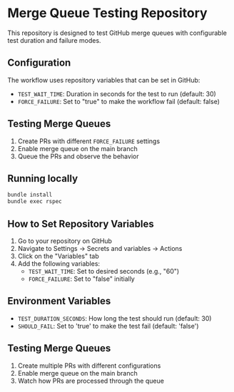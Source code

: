# Merge Queue Testing Repository

This repository is designed to test GitHub merge queues with configurable test duration and failure modes.

## Configuration

The workflow uses repository variables that can be set in GitHub:

- `TEST_WAIT_TIME`: Duration in seconds for the test to run (default: 30)
- `FORCE_FAILURE`: Set to "true" to make the workflow fail (default: false)

## Testing Merge Queues

1. Create PRs with different `FORCE_FAILURE` settings
2. Enable merge queue on the main branch
3. Queue the PRs and observe the behavior

## Running locally

```bash
bundle install
bundle exec rspec
```

## How to Set Repository Variables

1. Go to your repository on GitHub
2. Navigate to Settings → Secrets and variables → Actions
3. Click on the "Variables" tab
4. Add the following variables:
   - `TEST_WAIT_TIME`: Set to desired seconds (e.g., "60")
   - `FORCE_FAILURE`: Set to "false" initially

## Environment Variables

- `TEST_DURATION_SECONDS`: How long the test should run (default: 30)
- `SHOULD_FAIL`: Set to 'true' to make the test fail (default: 'false')

## Testing Merge Queues

1. Create multiple PRs with different configurations
2. Enable merge queue on the main branch
3. Watch how PRs are processed through the queue
